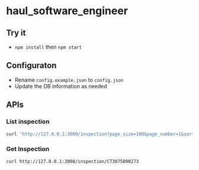 # haul_software_engineer

## Try it
- `npm install` then `npm start`

## Configuraton
- Rename `config.example.json` to `config.json` 
- Update the DB information as needed

## APIs

### List inspection
```sh
curl 'http://127.0.0.1:3000/inspection?page_size=100&page_number=1&sort_by=date&sort_order=asc&basic=Unsafe Driving'
```

### Get Inspection

```sh
curl http://127.0.0.1:3000/inspection/CT3075000273
```
